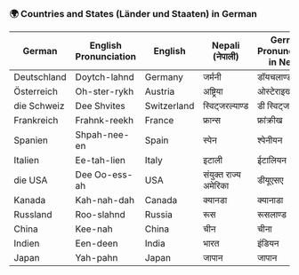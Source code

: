 

### **🌍 Countries and States (Länder und Staaten) in German**

|**German**|**English Pronunciation**|**English**|**Nepali (नेपाली)**|**German Pronunciation in Nepali**|
|---|---|---|---|---|
|Deutschland|Doytch-lahnd|Germany|जर्मनी|डॉयचलाण्ड|
|Österreich|Oh-ster-rykh|Austria|अष्ट्रिया|ओस्टेराइख|
|die Schweiz|Dee Shvites|Switzerland|स्विट्जरल्याण्ड|डी स्विट्ज|
|Frankreich|Frahnk-reekh|France|फ्रान्स|फ्रांक्रीख|
|Spanien|Shpah-nee-en|Spain|स्पेन|श्पेनीयन|
|Italien|Ee-tah-lien|Italy|इटाली|ईटालियन|
|die USA|Dee Oo-ess-ah|USA|संयुक्त राज्य अमेरिका|डीयूएसए|
|Kanada|Kah-nah-dah|Canada|क्यानडा|क्यानाडा|
|Russland|Roo-slahnd|Russia|रूस|रूसलाण्ड|
|China|Kee-nah|China|चीन|चीना|
|Indien|Een-deen|India|भारत|इंडियन|
|Japan|Yah-pahn|Japan|जापान|जापान|
